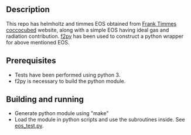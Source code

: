 ## Description
This repo has helmholtz and timmes EOS obtained from [Frank Timmes coccocubed](http://cococubed.asu.edu/code_pages/eos.shtml) website, along with a simple EOS having ideal gas and radiation contribution. [f2py](https://numpy.org/doc/stable/f2py/) has been used to construct a python wrapper for above mentioned EOS. 

## Prerequisites
 - Tests have been performed using python 3. 
 - f2py is necessary to build the python module.

## Building and running
 - Generate python module using "make"
 - Load the module in python scripts and use the subroutines inside. See [eos_test.py](https://github.com/sudarshanphy/python_differenteos/blob/main/eos_test.py).

